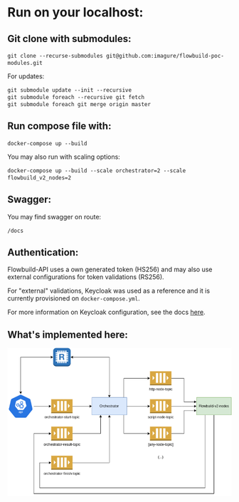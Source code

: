 # Run on your localhost:

## Git clone with submodules:
```
git clone --recurse-submodules git@github.com:imagure/flowbuild-poc-modules.git
```

For updates:
```
git submodule update --init --recursive
git submodule foreach --recursive git fetch
git submodule foreach git merge origin master
```

## Run compose file with:
```
docker-compose up --build
```

You may also run with scaling options:
```
docker-compose up --build --scale orchestrator=2 --scale flowbuild_v2_nodes=2
```
## Swagger:
You may find swagger on route: 
```
/docs
```

## Authentication:
Flowbuild-API uses a own generated token (HS256) and may also use external configurations for token validations (RS256).

For "external" validations, Keycloak was used as a reference and it is currently provisioned on ```docker-compose.yml```.

For more information on Keycloak configuration, see the docs [here](https://github.com/imagure/flowbuild-poc-modules/tree/master/keycloak-doc). 

## What's implemented here:

![alt text](https://raw.githubusercontent.com/imagure/flowbuild-poc-modules/master/flowbuild-v3.drawio.png)
